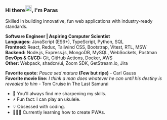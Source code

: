 ### Hi there<img src="https://media.tenor.com/images/30169e4a670daf12443df7d2dd140176/tenor.gif" height="21">, I'm Paras
Skilled in building innovative, fun web applications with industry-ready standards.

<!-- ### Skills 🥇: -->
**Software Engineer | Aspiring Computer Scientist**<br />
**Languages:** JavaScript (ES6+), TypeScript, Python, SQL <br />
**Frontned:** React, Redux, Tailwind CSS, Bootstrap, Vitest, RTL, MSW <br />
**Backend:** Node.js, Express.js, MongoDB, MySQL, WebSockets, Postman <br />
**DevOps & CI/CD:** Git, GitHub Actions, Docker, AWS <br />
**Other:** Webpack, shadcn/ui, Zoom SDK, GetStream.io, Jira <br />

**Favorite quote:** *Pauca sed matura* **(Few but ripe)** - Carl Gauss  
**Favorite movie line:** *I think a man does whatever he can until his destiny is revealed to him* - Tom Cruise in The Last Samurai

- 🌱 You'll always find me sharpening my skills. 
- ⚡ Fun fact: I can play an ukulele.
- 💡 Obsessed with coding.
- 👨🏻‍💻 Currently learning how to create PWAs.


<!-- [<img src='https://img.icons8.com/plasticine/2x/gmail.png' alt='gmail' height='40'>](mailto:paras1799kori@gmail.com) -->
<!-- [<img src='https://img.icons8.com/clouds/2x/linkedin.png' alt='linkedin' height='40'>](https://www.linkedin.com/in/paras1729kori/) -->
<!-- [<img width="40" height="40" src="https://img.icons8.com/color/48/twitter--v1.png" alt="twitter--v1"/>](https://twitter.com/paras1kori) -->
<!-- [<img src="https://img.icons8.com/clouds/100/000000/code.png" alt='leetcode' height='40'>](https://leetcode.com/paras1kori/) -->
<!-- [<img src='https://img.icons8.com/clouds/2x/instagram-new.png' alt='instagram' height='40'>](https://www.instagram.com/paras1kori/)   -->

<!-- ### Statistics -->

<!-- ![Top languages](https://github-readme-stats.vercel.app/api/top-langs/?username=paras1729kori&layout=compact&theme=tokyonight) -->

<!-- ![GitHub Streak](https://github-readme-streak-stats.herokuapp.com/?user=paras1729kori&theme=tokyonight) -->

<!-- ![GitHub Stats](https://github-readme-stats.vercel.app/api?username=paras1729kori&show_icons=true&layout=compact&theme=tokyonight)   -->

